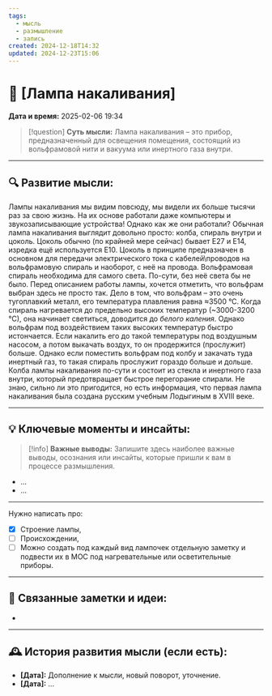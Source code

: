 ```yaml
---
tags:
  - мысль
  - размышление
  - запись
created: 2024-12-18T14:32
updated: 2024-12-23T15:06
---
```


# 💭  [Лампа накаливания]

**Дата и время:** 2025-02-06 19:34

> [!question] **Суть мысли:**
> Лампа накаливания – это прибор, предназначенный для освещения помещения, состоящий из вольфрамовой нити и вакуума или инертного газа внутри.

---

## 🔍 Развитие мысли:

Лампы накаливания мы видим повсюду, мы видели их больше тысячи раз за свою жизнь. На их основе работали даже компьютеры и звукозаписывающие устройства! Однако как же они работали?
Обычная лампа накаливания выглядит довольно просто: колба, спираль внутри и цоколь. Цоколь обычно (по крайней мере сейчас) бывает Е27 и Е14, изредка ещё используется Е10.
Цоколь в принципе предназначен в основном для передачи электрического тока с кабелей\проводов на вольфрамовую спираль и наоборот, с неё на провода.
Вольфрамовая спираль необходима для самого света. По-сути, без неё света бы не было. Перед описанием работы лампы, хочется отметить, что вольфрам выбран здесь не просто так. Дело в том, что вольфрам – это очень тугоплавкий металл, его температура плавления равна ≈3500 °С. Когда спираль нагревается до предельно высоких температур (~3000-3200 °С), она начинает светиться, доводится до *белого каления*. 
Однако вольфрам под воздействием таких высоких температур быстро истончается. Если накалить его до такой температуры под воздушным насосом, а потом выкачать воздух, то он продержится (прослужит) больше.
Однако если поместить вольфрам под колбу и закачать туда инертный газ, то такая спираль прослужит гораздо больше и дольше. 
Колба лампы накаливания по-сути и состоит из стекла и инертного газа внутри, который предотвращает быстрое перегорание спирали.
Не знаю, сильно ли это пригодится, но есть информация, что первая лампа накаливания была создана русским учебным Лодыгиным в XVIII веке.

---

## 💡 Ключевые моменты и инсайты:

> [!info] **Важные выводы:**
> Запишите здесь наиболее важные выводы, осознания или инсайты, которые пришли к вам в процессе размышления.

- ...
- ...


---

Нужно написать про:
- [x] Строение лампы,
- [ ] Происхождении,
- [ ] Можно создать под каждый вид лампочек отдельную заметку и подвести их в МОС под нагревательные или осветительные приборы.

- - - 
## 🔄 Связанные заметки и идеи:

- 

---

## 🕰️ История развития мысли (если есть):

* **[Дата]:**  Дополнение к мысли, новый поворот, уточнение.
* **[Дата]:**  ...
